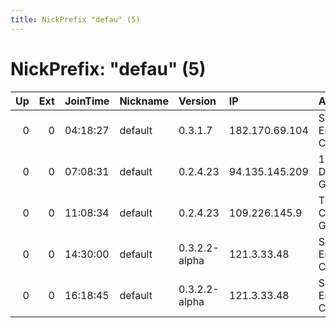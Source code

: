 ```yaml
---
title: NickPrefix "defau" (5)
---
```


# NickPrefix: "defau" (5)

|   Up |   Ext | JoinTime   | Nickname   | Version       | IP             | AS                                | CC   |   ORp |   Dirp | OS      | Contact   |   eFamMembers |
|-----:|------:|:-----------|:-----------|:--------------|:---------------|:----------------------------------|:-----|------:|-------:|:--------|:----------|--------------:|
|    0 |     0 | 04:18:27   | default    | 0.3.1.7       | 182.170.69.104 | So-net Entertainment Corporation  | jp   | 12790 |      0 | Windows | None      |             1 |
|    0 |     0 | 07:08:31   | default    | 0.2.4.23      | 94.135.145.209 | 1&amp;1 Versatel Deutschland GmbH | de   |   443 |   9030 | Windows | None      |             1 |
|    0 |     0 | 11:08:34   | default    | 0.2.4.23      | 109.226.145.9  | TELTA Citynetz GmbH               | de   |   443 |   9030 | Windows | None      |             1 |
|    0 |     0 | 14:30:00   | default    | 0.3.2.2-alpha | 121.3.33.48    | So-net Entertainment Corporation  | jp   | 49351 |      0 | Windows | None      |             1 |
|    0 |     0 | 16:18:45   | default    | 0.3.2.2-alpha | 121.3.33.48    | So-net Entertainment Corporation  | jp   | 49351 |      0 | Windows | None      |             1 |
